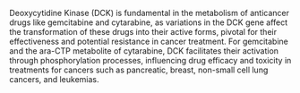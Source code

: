 Deoxycytidine Kinase (DCK) is fundamental in the metabolism of anticancer drugs like gemcitabine and cytarabine, as variations in the DCK gene affect the transformation of these drugs into their active forms, pivotal for their effectiveness and potential resistance in cancer treatment. For gemcitabine and the ara-CTP metabolite of cytarabine, DCK facilitates their activation through phosphorylation processes, influencing drug efficacy and toxicity in treatments for cancers such as pancreatic, breast, non-small cell lung cancers, and leukemias.